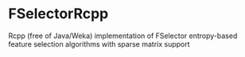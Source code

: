 # FSelectorRcpp
Rcpp (free of Java/Weka) implementation of FSelector entropy-based feature selection algorithms with sparse matrix support
